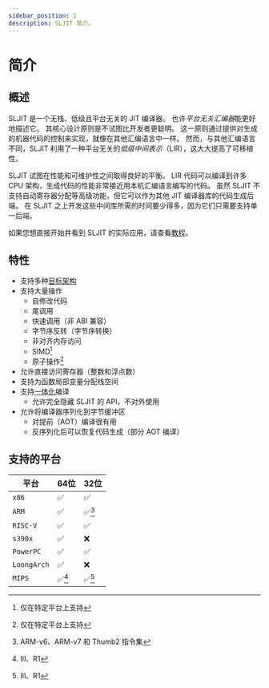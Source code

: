 ```yaml
---
sidebar_position: 1
description: SLJIT 简介。
---
```


# 简介

## 概述

SLJIT 是一个无栈、低级且平台无关的 JIT 编译器。
也许*平台无关汇编器*能更好地描述它。
其核心设计原则是不试图比开发者更聪明。
这一原则通过提供对生成的机器代码的控制来实现，就像在其他汇编语言中一样。
然而，与其他汇编语言不同，SLJIT 利用了一种平台无关的*低级中间表示*（LIR），这大大提高了可移植性。

SLJIT 试图在性能和可维护性之间取得良好的平衡。
LIR 代码可以编译到许多 CPU 架构，生成代码的性能非常接近用本机汇编语言编写的代码。
虽然 SLJIT 不支持自动寄存器分配等高级功能，但它可以作为其他 JIT 编译器库的代码生成后端。
在 SLJIT 之上开发这些中间库所需的时间要少得多，因为它们只需要支持单一后端。

如果您想直接开始并看到 SLJIT 的实际应用，请查看[教程](../tutorial/01-overview.md)。


## 特性

- 支持多种[目标架构](#支持的平台)
- 支持大量操作
    - 自修改代码
    - 尾调用
    - 快速调用（非 ABI 兼容）
    - 字节序反转（字节序转换）
    - 非对齐内存访问
    - SIMD[^1]
    - 原子操作[^1]
- 允许直接访问寄存器（整数和浮点数）
- 支持为函数局部变量分配栈空间
- 支持[一体化](getting-started/setup.md#sljit-一体化)编译
    - 允许完全隐藏 SLJIT 的 API，不对外使用
- 允许将编译器序列化到字节缓冲区
    - 对提前（AOT）编译很有用
    - 反序列化后可以恢复代码生成（部分 AOT 编译）

## 支持的平台

| 平台 | 64位 | 32位 |
| --- | --- | --- |
| `x86` | ✅ | ✅ |
| `ARM` | ✅ | ✅[^2] |
| `RISC-V` | ✅ | ✅ |
| `s390x` | ✅ | ❌ |
| `PowerPC` | ✅ | ✅ |
| `LoongArch` | ✅ | ❌ |
| `MIPS` | ✅[^3] | ✅[^3] |

[^1]: 仅在特定平台上支持
[^2]: ARM-v6、ARM-v7 和 Thumb2 指令集
[^3]: III、R1